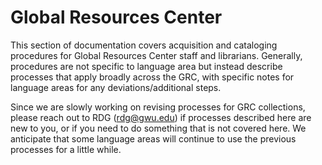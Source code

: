 # Global Resources Center

This section of documentation covers acquisition and cataloging procedures for Global Resources Center staff and librarians. Generally, procedures are not specific to language area but instead describe processes that apply broadly across the GRC, with specific notes for language areas for any deviations/additional steps.

Since we are slowly working on revising processes for GRC collections, please reach out to RDG (rdg@gwu.edu) if processes described here are new to you, or if you need to do something that is not covered here. We anticipate that some language areas will continue to use the previous processes for a little while.
